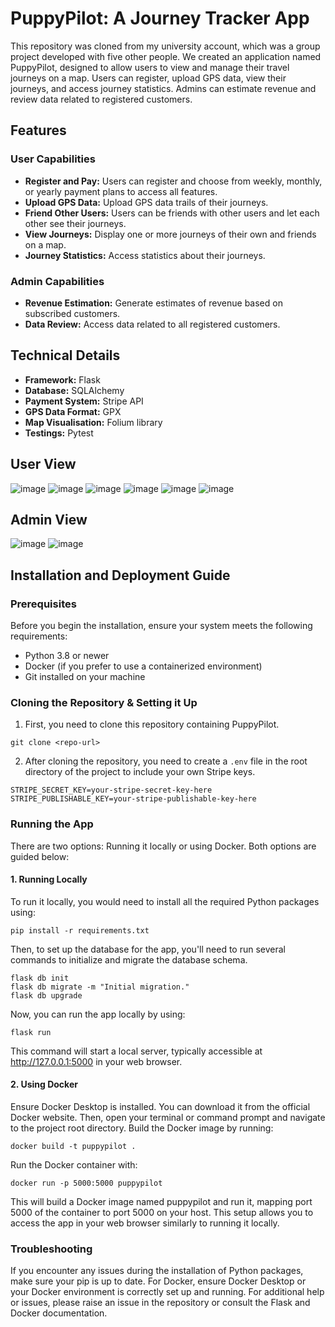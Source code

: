 # PuppyPilot: A Journey Tracker App
This repository was cloned from my university account, which was a group project developed with five other people. We created an application named PuppyPilot, designed to allow users to view and manage their travel journeys on a map. Users can register, upload GPS data, view their journeys, and access journey statistics. Admins can estimate revenue and review data related to registered customers.

## Features
### User Capabilities
- **Register and Pay:** Users can register and choose from weekly, monthly, or yearly payment plans to access all features.
- **Upload GPS Data:** Upload GPS data trails of their journeys.
- **Friend Other Users:** Users can be friends with other users and let each other see their journeys.
- **View Journeys:** Display one or more journeys of their own and friends on a map.
- **Journey Statistics:** Access statistics about their journeys.

### Admin Capabilities
- **Revenue Estimation:** Generate estimates of revenue based on subscribed customers.
- **Data Review:** Access data related to all registered customers.

## Technical Details
- **Framework:** Flask
- **Database:** SQLAlchemy
- **Payment System:** Stripe API
- **GPS Data Format:** GPX
- **Map Visualisation:** Folium library
- **Testings:** Pytest

## User View

![image](https://github.com/user-attachments/assets/68102a30-b6be-40a4-ab2e-6e326ac3dada)
![image](https://github.com/user-attachments/assets/ea5eae27-afa3-4298-9883-b44ed33122da)
![image](https://github.com/user-attachments/assets/d23582dc-fd00-4743-90eb-5c199f0678c9)
![image](https://github.com/user-attachments/assets/8d54cae6-a885-4c47-9cf8-820f7602004a)
![image](https://github.com/user-attachments/assets/5f283f47-5efa-413b-923d-b6853b1b3184)
![image](https://github.com/user-attachments/assets/4ad0f217-89f5-4189-bf75-303b69007622)

## Admin View
![image](https://github.com/user-attachments/assets/4519b341-7786-44ee-8e0a-c9d6a4e3c00e)
![image](https://github.com/user-attachments/assets/44d71e5e-6fac-483d-bd3e-e26945e52b89)

## Installation and Deployment Guide
### Prerequisites
Before you begin the installation, ensure your system meets the following requirements:
- Python 3.8 or newer
- Docker (if you prefer to use a containerized environment)
- Git installed on your machine

### Cloning the Repository & Setting it Up
1. First, you need to clone this repository containing PuppyPilot.
```
git clone <repo-url>
```
2. After cloning the repository, you need to create a `.env` file in the root directory of the project to include your own Stripe keys.
```
STRIPE_SECRET_KEY=your-stripe-secret-key-here
STRIPE_PUBLISHABLE_KEY=your-stripe-publishable-key-here
```
### Running the App
There are two options: Running it locally or using Docker. Both options are guided below:

#### 1. Running Locally
To run it locally, you would need to install all the required Python packages using:
```
pip install -r requirements.txt
```
Then, to set up the database for the app, you'll need to run several commands to initialize and migrate the database schema.
```
flask db init
flask db migrate -m "Initial migration."
flask db upgrade
```
Now, you can run the app locally by using:
```
flask run
```
This command will start a local server, typically accessible at http://127.0.0.1:5000 in your web browser.

#### 2. Using Docker
Ensure Docker Desktop is installed. You can download it from the official Docker website.
Then, open your terminal or command prompt and navigate to the project root directory.
Build the Docker image by running:
```
docker build -t puppypilot .
```
Run the Docker container with:
```
docker run -p 5000:5000 puppypilot
```
This will build a Docker image named puppypilot and run it, mapping port 5000 of the container to port 5000 on your host. This setup allows you to access the app in your web browser similarly to running it locally.

### Troubleshooting
If you encounter any issues during the installation of Python packages, make sure your pip is up to date.
For Docker, ensure Docker Desktop or your Docker environment is correctly set up and running.
For additional help or issues, please raise an issue in the repository or consult the Flask and Docker documentation.
